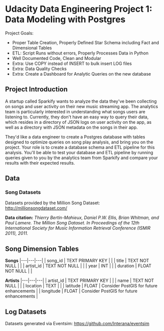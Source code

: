 # Udacity Data Engineering Project 1: Data Modeling with Postgres

Project Goals:
- Proper Table Creation, Properly Defined Star Schema including Fact and Dimensional Tables 
- ETL: Script Runs without errors, Properly Processes Data in Python 
- Well Documented Code, Clean and Modular
- Extra: Use COPY instead of INSERT to bulk insert LOG files
- Extra: Data Quality Checks
- Extra: Create a Dashboard for Analytic Queries on the new database

## Project Introduction

A startup called Sparkify wants to analyze the data they've been collecting on songs and user activity on their new music streaming app. The analytics team is particularly interested in understanding what songs users are listening to. Currently, they don't have an easy way to query their data, which resides in a directory of JSON logs on user activity on the app, as well as a directory with JSON metadata on the songs in their app.

They'd like a data engineer to create a Postgres database with tables designed to optimize queries on song play analysis, and bring you on the project. Your role is to create a database schema and ETL pipeline for this analysis. You'll be able to test your database and ETL pipeline by running queries given to you by the analytics team from Sparkify and compare your results with their expected results.

## Data
### Song Datasets
Datasets provided by the Million Song Dataset: http://millionsongdataset.com/

**Data citation:**
  *Thierry Bertin-Mahieux, Daniel P.W. Ellis, Brian Whitman, and Paul Lamere. 
  The Million Song Dataset. In Proceedings of the 12th International Society
  for Music Information Retrieval Conference (ISMIR 2011), 2011.*

## Song Dimension Tables

**Songs**
|---|---|---|
| song_id   | TEXT PRIMARY KEY |      |
| title     | TEXT NOT NULL    |      |
| artist_id | TEXT NOT NULL    |      |
| year      | INT              |      |
| duration  | FLOAT NOT NULL   |      |

**Artists**
|---|---|---|
| artist_id | TEXT PRIMARY KEY |                                          |
| name      | TEXT NOT NULL    |                                          |
| location  | TEXT             |                                          |
| latitude  | FLOAT            | Consider PostGIS for future enhancements |
| longitude | FLOAT            | Consider PostGIS for future enhancements |


## Log Datasets
Datasets generated via Eventsim: https://github.com/Interana/eventsim



